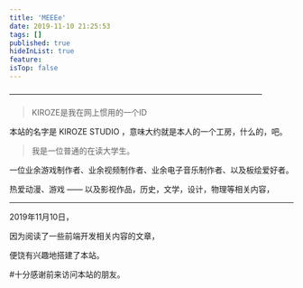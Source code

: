 ```yaml
---
title: 'MEEEe'
date: 2019-11-10 21:25:53
tags: []
published: true
hideInList: true
feature: 
isTop: false
---
```



————————————————————————————————

>KIROZE是我在网上惯用的一个ID

本站的名字是 KIROZE STUDIO ，意味大约就是本人的一个工房，什么的，吧。

>我是一位普通的在读大学生。

一位业余游戏制作者、业余视频制作者、业余电子音乐制作者、以及板绘爱好者。

热爱动漫、游戏 —— 以及影视作品，历史，文学，设计，物理等相关内容，

______________________________________________________________________________

2019年11月10日，

因为阅读了一些前端开发相关内容的文章，

便饶有兴趣地搭建了本站。

#十分感谢前来访问本站的朋友。














